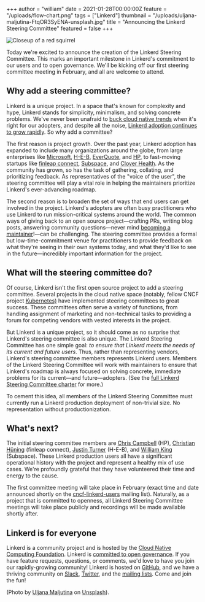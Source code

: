 +++
author = "william"
date = 2021-01-28T00:00:00Z
feature = "/uploads/flow-chart.png"
tags = ["Linkerd"]
thumbnail = "/uploads/uljana-maljutina-FtqOR3SyENA-unsplash.jpg"
title = "Announcing the Linkerd Steering Committee"
featured = false
+++

![Closeup of a red squirrel](/uploads/uljana-maljutina-FtqOR3SyENA-unsplash.jpg)

Today we're excited to announce the creation of the Linkerd Steering Committee.
This marks an important milestone in Linkerd's commitment to our users and to
open governance. We'll be kicking off our first steering committee meeting in
February, and all are welcome to attend.

## Why add a steering committee?

Linkerd is a unique project. In a space that's known for complexity and hype,
Linkerd stands for simplicity, minimalism, and solving concrete problems. We've
never been unafraid to [buck cloud native
trends](https://linkerd.io/2020/12/03/why-linkerd-doesnt-use-envoy/) when it's
right for our adopters, and despite all the noise, [Linkerd adoption continues
to grow rapidly](https://github.com/linkerd/linkerd2/blob/main/ADOPTERS.md). So
why add a committee?

The first reason is project growth. Over the past year, Linkerd adoption has
expanded to include many organizations around the globe, from large enterprises
like [Microsoft](https://microsoft.com), [H-E-B](https://heb.com),
[EverQuote](https://everquote.com), and [HP](https://hp.com), to fast-moving
startups like [finleap connect](https://connect.finleap.com/),
[Subspace](https://subspace.com/), and [Clover
Health](https://cloverhealth.com/). As the community has grown, so has the task
of gathering, collating, and prioritizing feedback. As representatives of the
"voice of the user", the steering committee will play a vital role in helping
the maintainers prioritize Linkerd's ever-advancing roadmap.

The second reason is to broaden the set of ways that end users can
get involved in the project. Linkerd's adopters are often busy practitioners
who use Linkerd to run mission-critical systems around the world. The common
ways of giving back to an open source project—crafting PRs, writing blog posts,
answering community questions—never mind [becoming a
maintainer](https://github.com/linkerd/linkerd2/blob/main/GOVERNANCE.md#becoming-a-maintainer)!—can
be challenging. The steering committee provides a formal but
low-time-commitment venue for practitioners to provide feedback on what they're
seeing in their own systems today, and what they'd like to see in the
future—incredibly important information for the project.

## What will the steering committee do?

Of course, Linkerd isn't the first open source project to add a steering
committee.  Several projects in the cloud native space (notably, fellow CNCF
project [Kubernetes)](https://github.com/kubernetes/steering) have implemented
steering committees to great success. These committees often serve a variety of
functions, from handling assignment of marketing and non-technical tasks to
providing a forum for competing vendors with vested interests in the project.

But Linkerd is a unique project, so it should come as no surprise that
Linkerd's steering committee is also unique. The Linkerd Steering Committee has
one simple goal: _to ensure that Linkerd meets the needs of its current and
future users_. Thus, rather than representing vendors, Linkerd's steering
committee members represents Linkerd users. Members of the Linkerd Steering
Committee will work with maintainers to ensure that Linkerd's roadmap is always
focused on solving concrete, immediate problems for its current—and
future—adopters. (See the [full Linkerd Steering Committee
charter](https://github.com/linkerd/linkerd2/blob/main/STEERING.md) for more.)

To cement this idea, all members of the Linkerd Steering Committee must
currently run a Linkerd production deployment of non-trivial size. No
representation without productionization.

## What's next?

The initial steering committee members are [Chris
Campbell](https://github.com/campbel) (HP), [Christian
Hüning](https://github.com/christianhuening) (finleap connect), [Justin
Turner](https://github.com/justin-turner-heb) (H-E-B), and [William
King](https://github.com/quentusrex) (Subspace).  These Linkerd production
users all have a significant operational history with the project and represent
a healthy mix of use cases. We're profoundly grateful that they have
volunteered their time and energy to the cause.

The first committee meeting will take place in February (exact time and date
announced shortly on the
[cncf-linkerd-users](https://lists.cncf.io/g/cncf-linkerd-users) mailing list).
Naturally, as a project that is committed to openness, all Linkerd Steering
Committee meetings will take place publicly and recordings will be made
available shortly after.

## Linkerd is for everyone

Linkerd is a community project and is hosted by the
[Cloud Native Computing Foundation](https://cncf.io/). Linkerd is
[committed to open governance](https://linkerd.io/2019/10/03/linkerds-commitment-to-open-governance/).
If you have feature requests, questions, or comments, we'd love to have you join
our rapidly-growing community! Linkerd is hosted on
[GitHub](https://github.com/linkerd/), and we have a thriving community on
[Slack](https://slack.linkerd.io/), [Twitter](https://twitter.com/linkerd), and
the [mailing lists](https://linkerd.io/2/get-involved/). Come and join the fun!

(Photo by
[Uljana Maljutina](https://unsplash.com/@anajlu?utm_source=unsplash&utm_medium=referral&utm_content=creditCopyText)
on
[Unsplash](https://unsplash.com/s/photos/animal-listening?utm_source=unsplash&utm_medium=referral&utm_content=creditCopyText)).
